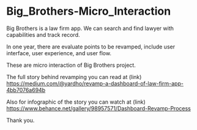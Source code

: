 # Big_Brothers-Micro_Interaction
Big Brothers is a law firm app. We can search and find lawyer with capabilities and track record.

In one year, there are evaluate points to be revamped, include user interface, user experience, and user flow.

These are micro interaction of Big Brothers project.

The full story behind revamping you can read at (link) https://medium.com/@yardho/revamp-a-dashboard-of-law-firm-app-4bb7076a694b

Also for infographic of the story you can watch at (link) https://www.behance.net/gallery/98957571/Dashboard-Revamp-Process

Thank you.
